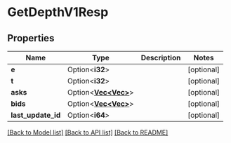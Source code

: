 # GetDepthV1Resp

## Properties

Name | Type | Description | Notes
------------ | ------------- | ------------- | -------------
**e** | Option<**i32**> |  | [optional]
**t** | Option<**i32**> |  | [optional]
**asks** | Option<[**Vec<Vec<String>>**](Vec.md)> |  | [optional]
**bids** | Option<[**Vec<Vec<String>>**](Vec.md)> |  | [optional]
**last_update_id** | Option<**i64**> |  | [optional]

[[Back to Model list]](../README.md#documentation-for-models) [[Back to API list]](../README.md#documentation-for-api-endpoints) [[Back to README]](../README.md)


